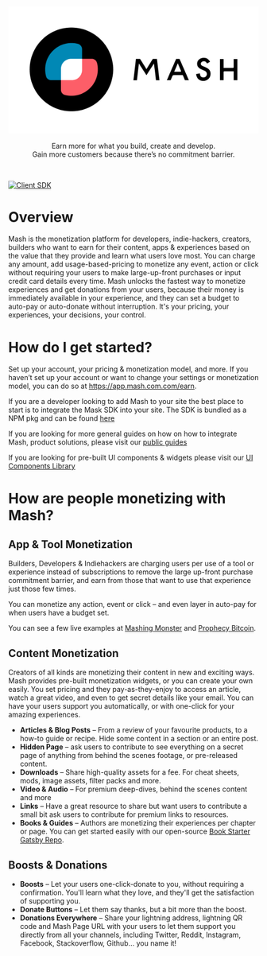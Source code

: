 <p align="center">
  <img src="./assets/logo.png">
</p>

<p align="center">
  Earn more for what you build, create and develop. <br/> Gain more customers because there’s no commitment barrier.
</p>

</br>

[![Client SDK](https://img.shields.io/github/package-json/v/getmash/mash-js?color=D99CE7&filename=packages%2Fclient-sdk%2Fpackage.json&label=%40getmash%2Fclient-sdk&logo=npm)](https://www.npmjs.com/package/@getmash/client-sdk)

# Overview

Mash is the monetization platform for developers, indie-hackers, creators, builders who want to earn for their content, apps & experiences based on the value that they provide and learn what users love most. You can charge any amount, add usage-based-pricing to monetize any event, action or click without requiring your users to make large-up-front purchases or input credit card details every time. Mash unlocks the fastest way to monetize experiences and get donations from your users, because their money is immediately available in your experience, and they can set a budget to auto-pay or auto-donate without interruption. It's your pricing, your experiences, your decisions, your control. 


# How do I get started?

Set up your account, your pricing & monetization model, and more. If you haven’t set up your account or want to change your settings or monetization model, you can do so at https://app.mash.com.com/earn.  

If you are a developer looking to add Mash to your site the best place to start is to integrate the Mask SDK into your site. The SDK is bundled as a NPM pkg and can be found [here](./packages/client-sdk)

If you are looking for more general guides on how on how to integrate Mash, product solutions, please visit our [public guides](https://guides.getmash.com)

If you are looking for pre-built UI components & widgets please visit our [UI Components Library](https://docs.mash.com)


# How are people monetizing with Mash?

## App & Tool Monetization
Builders, Developers & Indiehackers are charging users per use of a tool or experience instead of subscriptions to remove the large up-front purchase commitment barrier, and earn from those that want to use that experience just those few times. 

You can monetize any action, event or click – and even layer in auto-pay for when users have a budget set. 

You can see a few live examples at [Mashing Monster](https://mashingmonsters.com) and [Prophecy Bitcoin](https://prophecybitcoin.com). 

## Content Monetization
Creators of all kinds are monetizing their content in new and exciting ways. Mash provides pre-built monetization widgets, or you can create your own easily. You set pricing and they pay-as-they-enjoy to access an article, watch a great video, and even to get secret details like your email. You can have your users support you automatically, or with one-click for your amazing experiences.


* **Articles & Blog Posts** – From a review of your favourite products, to a how-to guide or recipe. Hide some content in a section or an entire post.
* **Hidden Page** – ask users to contribute to see everything on a secret page of anything from behind the scenes footage, or pre-released content.
* **Downloads** – Share high-quality assets for a fee. For cheat sheets, mods, image assets, filter packs and more.
* **Video & Audio** – For premium deep-dives, behind the scenes content and more
* **Links** – Have a great resource to share but want users to contribute a small bit ask users to contribute for premium links to resources.
* **Books & Guides** – Authors are monetizing their experiences per chapter or page. You can get started easily with our open-source [Book Starter Gatsby Repo](https://github.com/getmash/mash-lightning-book-starter).

## Boosts & Donations
* **Boosts** – Let your users one-click-donate to you, without requiring a confirmation. You'll learn what they love, and they'll get the satisfaction of supporting you. 
* **Donate Buttons** – Let them say thanks, but a bit more than the boost.
* **Donations Everywhere** – Share your lightning address, lightning QR code and Mash Page URL with your users to let them support you directly from all your channels, including Twitter, Reddit, Instagram, Facebook, Stackoverflow, Github… you name it!


